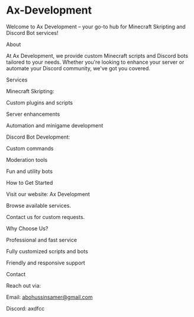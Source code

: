 # Ax-Development
Welcome to Ax Development – your go-to hub for Minecraft Skripting and Discord Bot services!

About

At Ax Development, we provide custom Minecraft scripts and Discord bots tailored to your needs. Whether you're looking to enhance your server or automate your Discord community, we've got you covered.

Services

Minecraft Skripting:

Custom plugins and scripts

Server enhancements

Automation and minigame development

Discord Bot Development:

Custom commands

Moderation tools

Fun and utility bots

How to Get Started

Visit our website: Ax Development

Browse available services.

Contact us for custom requests.

Why Choose Us?

Professional and fast service

Fully customized scripts and bots

Friendly and responsive support

Contact

Reach out via:

Email: abohussinsamer@gmail.com

Discord: axdfcc
